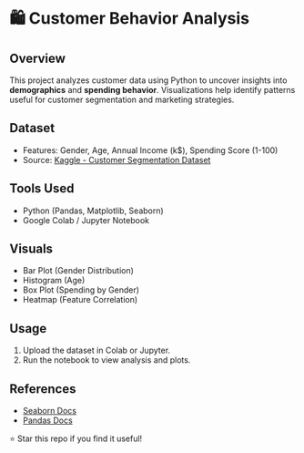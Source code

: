 # 🛍️ Customer Behavior Analysis

## Overview
This project analyzes customer data using Python to uncover insights into **demographics** and **spending behavior**. Visualizations help identify patterns useful for customer segmentation and marketing strategies.

## Dataset
- Features: Gender, Age, Annual Income (k$), Spending Score (1-100)  
- Source: [Kaggle - Customer Segmentation Dataset](https://www.kaggle.com/datasets/yasserh/customer-segmentation-dataset)

## Tools Used
- Python (Pandas, Matplotlib, Seaborn)
- Google Colab / Jupyter Notebook

## Visuals
- Bar Plot (Gender Distribution)
- Histogram (Age)
- Box Plot (Spending by Gender)
- Heatmap (Feature Correlation)

## Usage
1. Upload the dataset in Colab or Jupyter.
2. Run the notebook to view analysis and plots.

## References
- [Seaborn Docs](https://seaborn.pydata.org)
- [Pandas Docs](https://pandas.pydata.org)

⭐ Star this repo if you find it useful!
